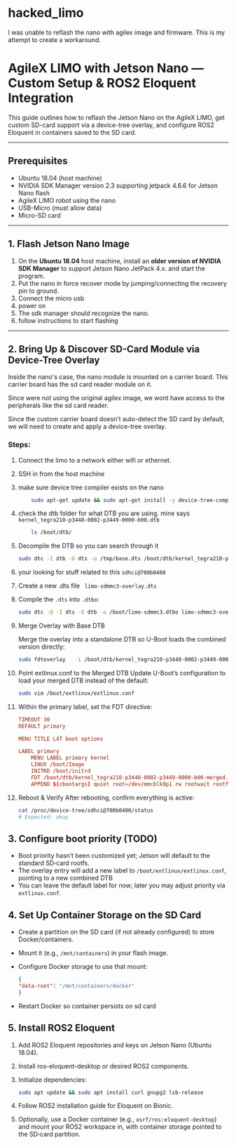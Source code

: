 # hacked_limo
I was unable to reflash the nano with agilex image and firmware. This is my attempt to create a workaround.


# AgileX LIMO with Jetson Nano — Custom Setup & ROS2 Eloquent Integration

This guide outlines how to reflash the Jetson Nano on the AgileX LIMO, get custom SD-card support via a device-tree overlay, and configure ROS2 Eloquent in containers saved to the SD card.

---

##  Prerequisites

- Ubuntu 18.04 (host machine)
- NVIDIA SDK Manager version 2.3 supporting jetpack 4.6.6 for Jetson Nano flash
- AgileX LIMO robot using the nano
- USB-Micro (must allow data) 
- Micro-SD card 


---

## 1. Flash Jetson Nano Image

1. On the **Ubuntu 18.04** host machine, install an **older version of NVIDIA SDK Manager** to support Jetson Nano JetPack 4.x. and start the program.
2. Put the nano in force recover mode by jumping/connecting the recovery pin to ground. 
3. Connect the micro usb 
4. power on
5. The sdk manager should recognize the nano.
6. follow instructions to start flashing


---

## 2. Bring Up & Discover SD-Card Module via Device-Tree Overlay

Inside the nano's case, the nano module is mounted on a carrier board. This carrier board has the sd card reader module on it.

Since were not using the original agilex image, we wont have access to the peripherals like the sd card reader.

Since the custom carrier board doesn’t auto-detect the SD card by default, we will need to create and apply a device-tree overlay.

###  Steps:

1. Connect the limo to a network either wifi or ethernet.
2. SSH in from the host machine
3. make sure device tree compiler exists on the nano
    ```bash
        sudo apt-get update && sudo apt-get install -y device-tree-compiler
4. check the dtb folder for what DTB you are using. 
mine says `kernel_tegra210-p3448-0002-p3449-0000-b00.dtb`
    ```bash
        ls /boot/dtb/
5. Decompile the DTB so you can search through it
    ```bash
    sudo dtc -I dtb -O dts -o /tmp/base.dts /boot/dtb/kernel_tegra210-p3448-0002-p3449-0000-b00.dtb
6. your looking for stuff related to this `sdhci@700b0400`

7. Create a new .dts file ` limo-sdmmc3-overlay.dts`
8. Compile the `.dts` into `.dtbo`:
   ```bash
   sudo dtc -@ -I dts -O dtb -o /boot/limo-sdmmc3.dtbo limo-sdmmc3-overlay.dts

9. Merge Overlay with Base DTB

    Merge the overlay into a standalone DTB so U-Boot loads the combined version directly:
    ```bash
    sudo fdtoverlay   -i /boot/dtb/kernel_tegra210-p3448-0002-p3449-0000-b00.dtb -o /boot/dtb/kernel_tegra210-p3448-0002-p3449-0000-b00-merged.dtb  /boot/limo-sdmmc3.dtbo


10. Point extlinux.conf to the Merged DTB
    Update U-Boot’s configuration to load your merged DTB instead of the default:
    ```bash
    sudo vim /boot/extlinux/extlinux.conf


11. Within the primary label, set the FDT directive:
    ```conf
    TIMEOUT 30
    DEFAULT primary

    MENU TITLE L4T boot options

    LABEL primary
        MENU LABEL primary kernel
        LINUX /boot/Image
        INITRD /boot/initrd
        FDT /boot/dtb/kernel_tegra210-p3448-0002-p3449-0000-b00-merged.dtb
        APPEND ${cbootargs} quiet root=/dev/mmcblk0p1 rw rootwait rootfstype=ext4 console=ttyS0,115200n8 console=tty0 fbcon=map:0 net.ifnames=0 sdhci_tegra.en_boot_part_access=1  root=/dev/mmcblk0p1 rw rootwait rootfstype=ext4 console=ttyS0,115200n8 console=tty0 fbcon=map:0 net.ifnames=0 sdhci_tegra.en_boot_part_access=1 nv-auto-config

12. Reboot & Verify
    After rebooting, confirm everything is active:
    ```bash
    cat /proc/device-tree/sdhci@700b0400/status
    # Expected: okay

## 3. Configure boot priority (TODO)
- Boot priority hasn’t been customized yet; Jetson will default to the standard SD‑card rootfs.
- The overlay entry will add a new label to `/boot/extlinux/extlinux.conf`, pointing to a new combined DTB
- You can leave the default label for now; later you may adjust priority via `extlinux.conf`.

## 4. Set Up Container Storage on the SD Card

- Create a partition on the SD card (if not already configured) to store Docker/containers.

- Mount it (e.g., `/mnt/containers`) in your flash image.

- Configure Docker storage to use that mount:
    ```json
    {
  "data-root": "/mnt/containers/docker"
    }
- Restart Docker so container persists on sd card

## 5. Install ROS2 Eloquent

1. Add ROS2 Eloquent repositories and keys on Jetson Nano (Ubuntu 18.04).

2. Install ros-eloquent-desktop or desired ROS2 components.

3. Initialize dependencies:
    ```bash
    sudo apt update && sudo apt install curl gnupg2 lsb-release
4. Follow ROS2 installation guide for Eloquent on Bionic.

5. Optionally, use a Docker container (e.g., `osrf/ros:eloquent-desktop`) and mount your ROS2 workspace in, with container storage pointed to the SD‑card partition.